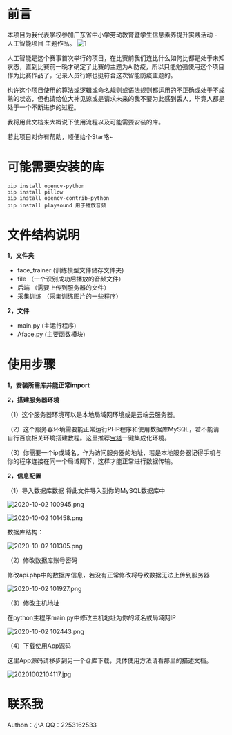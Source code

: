 # 前言
本项目为我代表学校参加广东省中小学劳动教育暨学生信息素养提升实践活动 - 人工智能项目 主题作品。
![1][1]

人工智能是这个赛事首次举行的项目，在比赛前我们连比什么如何比都是处于未知状态，直到比赛前一晚才确定了比赛的主题为Ai防疫，所以只能勉强使用这个项目作为比赛作品了，记录人员行踪也挺符合这次智能防疫主题的。

也许这个项目使用的算法或逻辑或命名规则或语法规则都运用的不正确或处于不成熟的状态，但也请给位大神见谅或是请求未来的我不要为此感到丢人，毕竟人都是处于一个不断进步的过程。

我将用此文档来大概说下使用流程以及可能需要安装的库。

若此项目对你有帮助，顺便给个Star咯~

# 可能需要安装的库

    pip install opencv-python
    pip install pillow
    pip install opencv-contrib-python
    pip install playsound 用于播放音频

# 文件结构说明

**1，文件夹**
- face_trainer (训练模型文件储存文件夹)
- file （一个识别成功后播放的音频文件）
- 后端 （需要上传到服务器的文件）
- 采集训练 （采集训练图片的一些程序）

**2，文件**
- main.py (主运行程序)
- Aface.py (主要函数模块)

# 使用步骤

**1，安装所需库并能正常import**

**2，搭建服务器环境**

（1）这个服务器环境可以是本地局域网环境或是云端云服务器。

（2）这个服务器环境需要能正常运行PHP程序和使用数据库MySQL，若不能请自行百度相关环境搭建教程。这里推荐[宝塔][2]一键集成化环境。

（3）你需要一个ip或域名，作为访问服务器的地址，若是本地服务器记得手机与你的程序连接在同一个局域网下，这样才能正常进行数据传输。

**2，信息配置**

（1）导入数据库数据
将此文件导入到你的MySQL数据库中

![2020-10-02 100945.png][3]


![2020-10-02 101458.png][4]

数据库结构：

![2020-10-02 101305.png][5]

（2）修改数据库账号密码

修改api.php中的数据库信息，若没有正常修改将导致数据无法上传到服务器

![2020-10-02 101927.png][6]

（3）修改主机地址

在python主程序main.py中修改主机地址为你的域名或局域网IP

![2020-10-02 102443.png][7]

（4）下载使用App源码

这里App源码请移步到另一个仓库下载，具体使用方法请看那里的描述文档。

![20201002104117.jpg][8]


# 联系我
Authon：小A
QQ：2253162533


  [1]: https://cdn.jsdelivr.net/gh/Xiao-A1/fasv/usr/uploads/2020/10/1010757683.jpg
  [2]: https://www.bt.cn/
  [3]: https://cdn.jsdelivr.net/gh/Xiao-A1/fasv/usr/uploads/2020/10/1072375587.png
  [4]: https://cdn.jsdelivr.net/gh/Xiao-A1/fasv/usr/uploads/2020/10/1654160804.png
  [5]: https://cdn.jsdelivr.net/gh/Xiao-A1/fasv/usr/uploads/2020/10/2011270633.png
  [6]: https://cdn.jsdelivr.net/gh/Xiao-A1/fasv/usr/uploads/2020/10/2215194851.png
  [7]: https://cdn.jsdelivr.net/gh/Xiao-A1/fasv/usr/uploads/2020/10/1323135802.png
  [8]: https://cdn.jsdelivr.net/gh/Xiao-A1/fasv/usr/uploads/2020/10/3668382161.jpg
